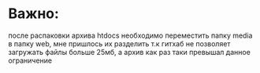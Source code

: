 # Важно:
после распаковки архива htdocs необходимо переместить папку media в папку web, 
мне пришлось их разделить т.к гитхаб не позволяет загружать файлы больше 25мб, а архив как раз таки превышал данное ограничение
